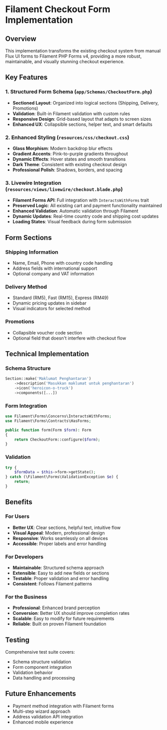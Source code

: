 # Filament Checkout Form Implementation

## Overview
This implementation transforms the existing checkout system from manual Flux UI forms to Filament PHP Forms v4, providing a more robust, maintainable, and visually stunning checkout experience.

## Key Features

### 1. Structured Form Schema (`app/Schemas/CheckoutForm.php`)
- **Sectioned Layout**: Organized into logical sections (Shipping, Delivery, Promotions)
- **Validation**: Built-in Filament validation with custom rules
- **Responsive Design**: Grid-based layout that adapts to screen sizes
- **Enhanced UX**: Collapsible sections, helper text, and smart defaults

### 2. Enhanced Styling (`resources/css/checkout.css`)
- **Glass Morphism**: Modern backdrop blur effects
- **Gradient Accents**: Pink-to-purple gradients throughout
- **Dynamic Effects**: Hover states and smooth transitions
- **Dark Theme**: Consistent with existing checkout design
- **Professional Polish**: Shadows, borders, and spacing

### 3. Livewire Integration (`resources/views/livewire/checkout.blade.php`)
- **Filament Forms API**: Full integration with `InteractsWithForms` trait
- **Preserved Logic**: All existing cart and payment functionality maintained
- **Enhanced Validation**: Automatic validation through Filament
- **Dynamic Updates**: Real-time country code and shipping cost updates
- **Loading States**: Visual feedback during form submission

## Form Sections

### Shipping Information
- Name, Email, Phone with country code handling
- Address fields with international support
- Optional company and VAT information

### Delivery Method
- Standard (RM5), Fast (RM15), Express (RM49)
- Dynamic pricing updates in sidebar
- Visual indicators for selected method

### Promotions
- Collapsible voucher code section
- Optional field that doesn't interfere with checkout flow

## Technical Implementation

### Schema Structure
```php
Section::make('Maklumat Penghantaran')
    ->description('Masukkan maklumat untuk penghantaran')
    ->icon('heroicon-o-truck')
    ->components([...])
```

### Form Integration
```php
use Filament\Forms\Concerns\InteractsWithForms;
use Filament\Forms\Contracts\HasForms;

public function form(Form $form): Form
{
    return CheckoutForm::configure($form);
}
```

### Validation
```php
try {
    $formData = $this->form->getState();
} catch (\Filament\Forms\ValidationException $e) {
    return;
}
```

## Benefits

### For Users
- **Better UX**: Clear sections, helpful text, intuitive flow
- **Visual Appeal**: Modern, professional design
- **Responsive**: Works seamlessly on all devices
- **Accessible**: Proper labels and error handling

### For Developers
- **Maintainable**: Structured schema approach
- **Extensible**: Easy to add new fields or sections
- **Testable**: Proper validation and error handling
- **Consistent**: Follows Filament patterns

### For the Business
- **Professional**: Enhanced brand perception
- **Conversion**: Better UX should improve completion rates
- **Scalable**: Easy to modify for future requirements
- **Reliable**: Built on proven Filament foundation

## Testing
Comprehensive test suite covers:
- Schema structure validation
- Form component integration
- Validation behavior
- Data handling and processing

## Future Enhancements
- Payment method integration with Filament forms
- Multi-step wizard approach
- Address validation API integration
- Enhanced mobile experience
